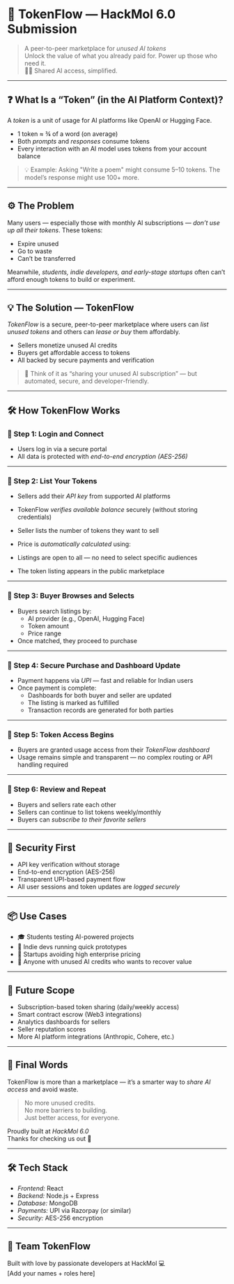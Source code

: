 # 🚀 TokenFlow — HackMol 6.0 Submission

> A peer-to-peer marketplace for *unused AI tokens*  
> Unlock the value of what you already paid for. Power up those who need it.  
> 🧠💸 Shared AI access, simplified.

---

## ❓ What Is a “Token” (in the AI Platform Context)?

A *token* is a unit of usage for AI platforms like OpenAI or Hugging Face.

- 1 token ≈ ¾ of a word (on average)
- Both *prompts* and *responses* consume tokens
- Every interaction with an AI model uses tokens from your account balance

> 💡 Example: Asking "Write a poem" might consume 5–10 tokens. The model’s response might use 100+ more.

---

## ⚙ The Problem

Many users — especially those with monthly AI subscriptions — *don’t use up all their tokens*. These tokens:

- Expire unused
- Go to waste
- Can’t be transferred

Meanwhile, *students, indie developers, and early-stage startups* often can’t afford enough tokens to build or experiment.

---

## 💡 The Solution — TokenFlow

*TokenFlow* is a secure, peer-to-peer marketplace where users can *list unused tokens* and others can *lease or buy* them affordably.

- Sellers monetize unused AI credits
- Buyers get affordable access to tokens
- All backed by secure payments and verification

> 🎯 Think of it as “sharing your unused AI subscription” — but automated, secure, and developer-friendly.

---

## 🛠 How TokenFlow Works

### 🔹 Step 1: Login and Connect

- Users log in via a secure portal
- All data is protected with *end-to-end encryption (AES-256)*

---

### 🔹 Step 2: List Your Tokens

- Sellers add their *API key* from supported AI platforms
- TokenFlow *verifies available balance* securely (without storing credentials)
- Seller lists the number of tokens they want to sell
- Price is *automatically calculated* using:

- Listings are open to all — no need to select specific audiences
- The token listing appears in the public marketplace

---

### 🔹 Step 3: Buyer Browses and Selects

- Buyers search listings by:
  - AI provider (e.g., OpenAI, Hugging Face)
  - Token amount
  - Price range
- Once matched, they proceed to purchase

---

### 🔹 Step 4: Secure Purchase and Dashboard Update

- Payment happens via *UPI* — fast and reliable for Indian users
- Once payment is complete:
  - Dashboards for both buyer and seller are updated
  - The listing is marked as fulfilled
  - Transaction records are generated for both parties

---

### 🔹 Step 5: Token Access Begins

- Buyers are granted usage access from their *TokenFlow dashboard*
- Usage remains simple and transparent — no complex routing or API handling required

---

### 🔹 Step 6: Review and Repeat

- Buyers and sellers rate each other
- Sellers can continue to list tokens weekly/monthly
- Buyers can *subscribe to their favorite sellers*

---

## 🔐 Security First

- API key verification without storage
- End-to-end encryption (AES-256)
- Transparent UPI-based payment flow
- All user sessions and token updates are *logged securely*

---

## 📦 Use Cases

- 🎓 Students testing AI-powered projects
- 🧪 Indie devs running quick prototypes
- 💼 Startups avoiding high enterprise pricing
- 🧍 Anyone with unused AI credits who wants to recover value

---

## 🔮 Future Scope

- Subscription-based token sharing (daily/weekly access)
- Smart contract escrow (Web3 integrations)
- Analytics dashboards for sellers
- Seller reputation scores
- More AI platform integrations (Anthropic, Cohere, etc.)

---

## 🎤 Final Words

TokenFlow is more than a marketplace — it’s a smarter way to *share AI access* and avoid waste.

> No more unused credits.  
> No more barriers to building.  
> Just better access, for everyone.

Proudly built at *HackMol 6.0*  
Thanks for checking us out 💙

---

## 🛠 Tech Stack

- *Frontend:* React
- *Backend:* Node.js + Express
- *Database:* MongoDB
- *Payments:* UPI via Razorpay (or similar)
- *Security:* AES-256 encryption

---

## 👥 Team TokenFlow

Built with love by passionate developers at HackMol 💻  
[Add your names + roles here]
